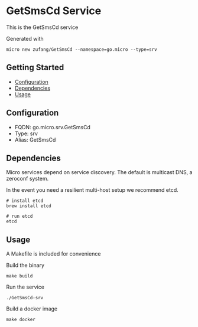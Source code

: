 # GetSmsCd Service

This is the GetSmsCd service

Generated with

```
micro new zufang/GetSmsCd --namespace=go.micro --type=srv
```

## Getting Started

- [Configuration](#configuration)
- [Dependencies](#dependencies)
- [Usage](#usage)

## Configuration

- FQDN: go.micro.srv.GetSmsCd
- Type: srv
- Alias: GetSmsCd

## Dependencies

Micro services depend on service discovery. The default is multicast DNS, a zeroconf system.

In the event you need a resilient multi-host setup we recommend etcd.

```
# install etcd
brew install etcd

# run etcd
etcd
```

## Usage

A Makefile is included for convenience

Build the binary

```
make build
```

Run the service
```
./GetSmsCd-srv
```

Build a docker image
```
make docker
```